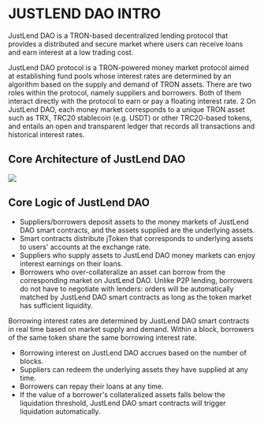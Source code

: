# JUSTLEND DAO INTRO

JustLend DAO is a TRON-based decentralized lending protocol that provides a distributed and secure market where users can receive loans and earn interest at a low trading cost.&#x20;

JustLend DAO protocol is a TRON-powered money market protocol aimed at establishing fund pools whose interest rates are determined by an algorithm based on the supply and demand of TRON assets. There are two roles within the protocol, namely suppliers and borrowers. Both of them interact directly with the protocol to earn or pay a floating interest rate. 2 On JustLend DAO, each money market corresponds to a unique TRON asset such as TRX, TRC20 stablecoin (e.g. USDT) or other TRC20-based tokens, and entails an open and transparent ledger that records all transactions and historical interest rates.



## Core Architecture of JustLend DAO

![](https://lh4.googleusercontent.com/E3-7mdiJ7oazmDif0dCPPpacv3O3yRBVF0i71GLhpr908Aq3e7JcJ1mN8TTFteNBqfTG7mHQGAK2CTBlL5Hqb0pksAa0F5NtHBKbLzmZGJFdcYWmC\_sani6U3BOrQYSrQrBb-bG97RgEd0Y2cOJ0Jyg)

## Core Logic of JustLend DAO&#x20;

* Suppliers/borrowers deposit assets to the money markets of JustLend DAO smart contracts, and the assets supplied are the underlying assets.&#x20;
* Smart contracts distribute jToken that corresponds to underlying assets to users' accounts at the exchange rate.&#x20;
* Suppliers who supply assets to JustLend DAO money markets can enjoy interest earnings on their loans.&#x20;
* Borrowers who over-collateralize an asset can borrow from the corresponding market on JustLend DAO. Unlike P2P lending, borrowers do not have to negotiate with lenders: orders will be automatically matched by JustLend DAO smart contracts as long as the token market has sufficient liquidity.&#x20;

Borrowing interest rates are determined by JustLend DAO smart contracts in real time based on market supply and demand. Within a block, borrowers of the same token share the same borrowing interest rate.&#x20;

* Borrowing interest on JustLend DAO accrues based on the number of blocks.&#x20;
* Suppliers can redeem the underlying assets they have supplied at any time.&#x20;
* Borrowers can repay their loans at any time.&#x20;
* If the value of a borrower's collateralized assets falls below the liquidation threshold, JustLend DAO smart contracts will trigger liquidation automatically.

